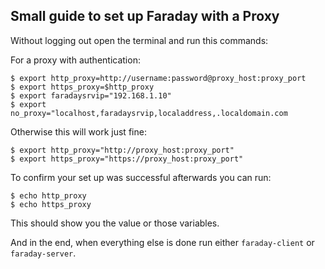 ## Small guide to set up Faraday with a Proxy
Without logging out open the terminal and run this commands:

For a proxy with authentication:
```
$ export http_proxy=http://username:password@proxy_host:proxy_port
$ export https_proxy=$http_proxy
$ export faradaysrvip="192.168.1.10"
$ export no_proxy="localhost,faradaysrvip,localaddress,.localdomain.com
```

Otherwise this will work just fine:
```
$ export http_proxy="http://proxy_host:proxy_port"
$ export https_proxy="https://proxy_host:proxy_port"
```




To confirm your set up was successful afterwards you can run:

```
$ echo http_proxy
$ echo https_proxy
```
This should show you the value or those variables.


And in the end, when everything else is done run either `faraday-client` or `faraday-server`.
